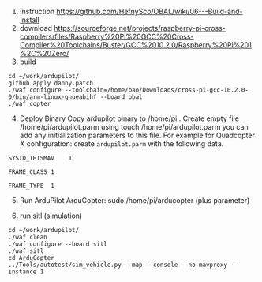 1) instruction https://github.com/HefnySco/OBAL/wiki/06---Build-and-Install
2) download https://sourceforge.net/projects/raspberry-pi-cross-compilers/files/Raspberry%20Pi%20GCC%20Cross-Compiler%20Toolchains/Buster/GCC%2010.2.0/Raspberry%20Pi%201%2C%20Zero/
3) build

```
cd ~/work/ardupilot/
github apply danny.patch
./waf configure --toolchain=/home/bao/Downloads/cross-pi-gcc-10.2.0-0/bin/arm-linux-gnueabihf --board obal
./waf copter
```
4) Deploy Binary
Copy ardupilot binary to /home/pi .
Create empty file /home/pi/ardupilot.parm using touch /home/pi/ardupilot.parm you can add any initialization parameters to this file. For example for Quadcopter X configuration:
create `ardupilot.parm` with the following data.
```
SYSID_THISMAV    1

FRAME_CLASS 1

FRAME_TYPE  1
```
5) Run ArduPilot
ArduCopter: sudo /home/pi/arducopter (plus parameter)

6) run sitl (simulation)
```
cd ~/work/ardupilot/
./waf clean 
./waf configure --board sitl
./waf sitl
cd ArduCopter
../Tools/autotest/sim_vehicle.py --map --console --no-mavproxy --instance 1

```
